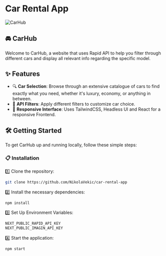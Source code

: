 # Car Rental App

![CarHub](https://github.com/NikolaVekic/car-rental-app/assets/55920607/1349f86f-2f0e-49a1-8f21-4198246f72e8)

## 🚘 CarHub

Welcome to CarHub, a website that uses Rapid API to help you filter through different cars and display all relevant info regarding the specific model.

## ✨ Features

- 🔍 **Car Selection**: Browse through an extensive catalogue of cars to find exactly what you need, whether it's luxury, economy, or anything in between.
- 📝 **API Filters**: Apply different filters to customize car choice.
- 🎨 **Responsive Interface**: Uses TailwindCSS, Headless UI and React for a responsive Frontend.

## 🛠 Getting Started

To get CarHub up and running locally, follow these simple steps:

### 📋 Installation

1️⃣ Clone the repository:

```bash
git clone https://github.com/NikolaVekic/car-rental-app
```

2️⃣ Install the necessary dependencies:

```bash
npm install
```

3️⃣ Set Up Environment Variables:

```bash
NEXT_PUBLIC_RAPID_API_KEY
NEXT_PUBLIC_IMAGIN_API_KEY
```

4️⃣ Start the application:

```bash
npm start
```


